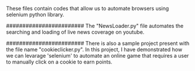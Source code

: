 These files contain codes that allow us to automate browsers using selenium python library.

########################
The "NewsLoader.py" file automates the searching and loading of live news coverage on youtube.

########################
There is also a sample project present with the file name "cookieclicker.py". In this project, I have demonstrated how we can levarage 'selenium' to automate 
an online game that requires a user to manually click on a cookie to earn points.   
